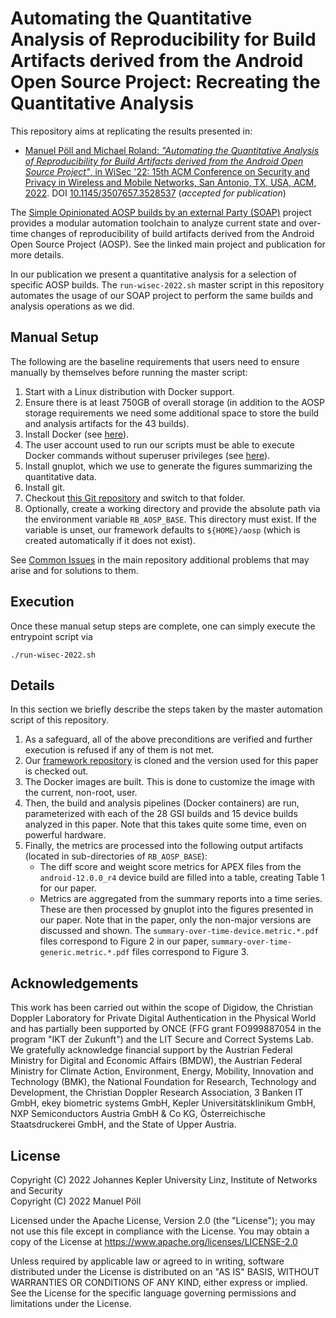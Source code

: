 # Automating the Quantitative Analysis of Reproducibility for Build Artifacts derived from the Android Open Source Project: Recreating the Quantitative Analysis

This repository aims at replicating the results presented in:
- [Manuel Pöll and Michael Roland: *"Automating the Quantitative Analysis of Reproducibility for Build Artifacts derived from the Android Open Source Project"*, in WiSec '22: 15th ACM Conference on Security and Privacy in Wireless and Mobile Networks, San Antonio, TX, USA, ACM, 2022](https://www.digidow.eu/publications/2022-poell-wisec/Poell_2022_WiSec2022_ReproducibilityAOSP.pdf). DOI [10.1145/3507657.3528537](https://doi.org/10.1145/3507657.3528537) (*accepted for publication*)

The [Simple Opinionated AOSP builds by an external Party (SOAP)](https://github.com/mobilesec/reproducible-builds-aosp) project provides a modular automation toolchain to analyze current state and over-time changes of reproducibility of build artifacts derived from the Android Open Source Project (AOSP).
See the linked main project and publication for more details.

In our publication we present a quantitative analysis for a selection of specific AOSP builds.
The `run-wisec-2022.sh` master script in this repository automates the usage of our SOAP project to perform the same builds and analysis operations as we did.


## Manual Setup

The following are the baseline requirements that users need to ensure manually by themselves before running the master script:

1. Start with a Linux distribution with Docker support.
2. Ensure there is at least 750GB of overall storage (in addition to the AOSP storage requirements we need some additional space to store the build and analysis artifacts for the 43 builds).
3. Install Docker (see [here](https://docs.docker.com/engine/install/)).
4. The user account used to run our scripts must be able to execute Docker commands without superuser privileges (see [here](https://docs.docker.com/engine/install/linux-postinstall#manage-docker-as-a-non-root-user)).
5. Install gnuplot, which we use to generate the figures summarizing the quantitative data.
6. Install git.
7. Checkout [this Git repository](https://github.com/mobilesec/reproducible-builds-aosp-wisec) and switch to that folder.
8. Optionally, create a working directory and provide the absolute path via the environment variable `RB_AOSP_BASE`. This directory must exist. If the variable is unset, our framework defaults to `${HOME}/aosp` (which is created automatically if it does not exist).

See [Common Issues](https://github.com/mobilesec/reproducible-builds-aosp#common-issues) in the main repository additional problems that may arise and for solutions to them.


## Execution

Once these manual setup steps are complete, one can simply execute the entrypoint script via

```shell
./run-wisec-2022.sh
```


## Details

In this section we briefly describe the steps taken by the master automation script of this repository.

1. As a safeguard, all of the above preconditions are verified and further execution is refused if any of them is not met.
2. Our [framework repository](https://github.com/mobilesec/reproducible-builds-aosp) is cloned and the version used for this paper is checked out.
3. The Docker images are built. This is done to customize the image with the current, non-root, user.
4. Then, the build and analysis pipelines (Docker containers) are run, parameterized with each of the 28 GSI builds and 15 device builds analyzed in this paper. Note that this takes quite some time, even on powerful hardware.
5. Finally, the metrics are processed into the following output artifacts (located in sub-directories of `RB_AOSP_BASE`):
   - The diff score and weight score metrics for APEX files from the `android-12.0.0_r4` device build are filled into a table, creating Table 1 for our paper.
   - Metrics are aggregated from the summary reports into a time series. These are then processed by gnuplot into the figures presented in our paper. Note that in the paper, only the non-major versions are discussed and shown. The `summary-over-time-device.metric.*.pdf` files correspond to Figure 2 in our paper, `summary-over-time-generic.metric.*.pdf` files correspond to Figure 3.


## Acknowledgements

This work has been carried out within the scope of Digidow, the Christian Doppler Laboratory for Private Digital Authentication in the Physical World and has partially been supported by ONCE (FFG grant FO999887054 in the program "IKT der Zukunft") and the LIT Secure and Correct Systems Lab.
We gratefully acknowledge financial support by the Austrian Federal Ministry for Digital and Economic Affairs (BMDW), the Austrian Federal Ministry for Climate Action, Environment, Energy, Mobility, Innovation and Technology (BMK), the National Foundation for Research, Technology and Development, the Christian Doppler Research Association, 3 Banken IT GmbH, ekey biometric systems GmbH, Kepler Universitätsklinikum GmbH, NXP Semiconductors Austria GmbH & Co KG, Österreichische Staatsdruckerei GmbH, and the State of Upper Austria.


## License

Copyright (C) 2022 Johannes Kepler University Linz, Institute of Networks and Security<br>
Copyright (C) 2022 Manuel Pöll

Licensed under the Apache License, Version 2.0 (the "License");
you may not use this file except in compliance with the License.
You may obtain a copy of the License at https://www.apache.org/licenses/LICENSE-2.0

Unless required by applicable law or agreed to in writing, software
distributed under the License is distributed on an "AS IS" BASIS,
WITHOUT WARRANTIES OR CONDITIONS OF ANY KIND, either express or implied.
See the License for the specific language governing permissions and
limitations under the License.
